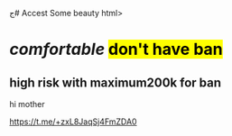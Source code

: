 ج# Accest
Some beauty
html>
<head>
<meta charset="utf–8">
<title>Fc 24 <br>ul &nbs; coin </title>
</head>
<body>
<h1><i>comfortable</i> <mark>don't have ban<mark></h1>
<h2>high risk with <b>maximum200k for ban</b></h2>
<p>hi mother</p>
  
<href>https://t.me/+zxL8JaqSj4FmZDA0</href>
</body>










<html>
